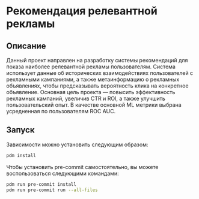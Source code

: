 # Рекомендация релевантной рекламы

## Описание
Данный проект направлен на разработку системы рекомендаций для показа наиболее релевантной рекламы пользователям. Система использует данные об исторических взаимодействиях пользователей с рекламными кампаниями, а также метаинформацию о рекламных объявлениях, чтобы предсказывать вероятность клика на конкретное объявление. Основная цель проекта — повысить эффективность рекламных кампаний, увеличив CTR и ROI, а также улучшить пользовательский опыт. В качестве основной ML метрики выбрана усредненная по пользователям ROC AUC.

## Запуск
Зависимости можно установить следующим образом:
```bash
pdm install
```

Чтобы установить pre-commit самостоятельно, вы можете воспользоваться следующими командами:
```bash
pdm run pre-commit install
pdm run pre-commit run --all-files
```